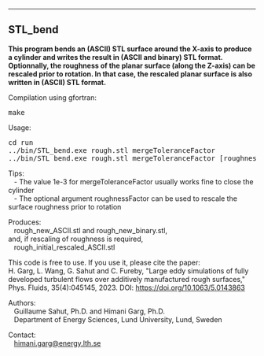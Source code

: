 ---------------------------------------------------------------------------------
STL_bend
---------------------------------------------------------------------------------

<b>This program bends an (ASCII) STL surface around the X-axis to produce a cylinder and writes the result in (ASCII and binary) STL format. Optionnally, the roughness of the planar surface (along the Z-axis) can be rescaled prior to rotation. In that case, the rescaled planar surface is also written in (ASCII) STL format.</b>

Compilation using gfortran:<br />
<pre>make</pre>

Usage:<br />
<pre>cd run
../bin/STL_bend.exe rough.stl mergeToleranceFactor
../bin/STL_bend.exe rough.stl mergeToleranceFactor [roughnessFactor]</pre>
   
Tips:<br />
&nbsp;&nbsp;&nbsp;- The value 1e-3 for mergeToleranceFactor usually works fine to close the cylinder<br /> 
&nbsp;&nbsp;&nbsp;- The optional argument roughnessFactor can be used to rescale the surface roughness prior to rotation

Produces:<br />
&nbsp;&nbsp;&nbsp;rough_new_ASCII.stl and rough_new_binary.stl,<br />
and, if rescaling of roughness is required,<br />
&nbsp;&nbsp;&nbsp;rough_initial_rescaled_ASCII.stl

This code is free to use. If you use it, please cite the paper:<br />
H. Garg, L. Wang, G. Sahut and C. Fureby, "Large eddy simulations of fully developed turbulent flows over additively manufactured rough surfaces," Phys. Fluids, 35(4):045145, 2023. DOI: https://doi.org/10.1063/5.0143863

Authors:<br />
&nbsp;&nbsp;&nbsp;Guillaume Sahut, Ph.D. and Himani Garg, Ph.D.<br />
&nbsp;&nbsp;&nbsp;Department of Energy Sciences, Lund University, Lund, Sweden

Contact:<br />
&nbsp;&nbsp;&nbsp;himani.garg@energy.lth.se
